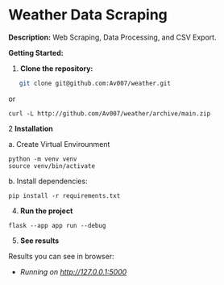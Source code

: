 # Weather Data Scraping

**Description:**
Web Scraping, Data Processing, and CSV Export.

**Getting Started:**

1. **Clone the repository:**

```bash
   git clone git@github.com:Av007/weather.git
```
or 
```
curl -L http://github.com/Av007/weather/archive/main.zip
```

2 **Installation**

a. Create Virtual Envirounment
```
python -m venv venv
source venv/bin/activate
```
b. Install dependencies:
```
pip install -r requirements.txt
```
4. **Run the project**

```
flask --app app run --debug
``` 

5. **See results**

Results you can see in browser:

 * *Running on http://127.0.0.1:5000*

